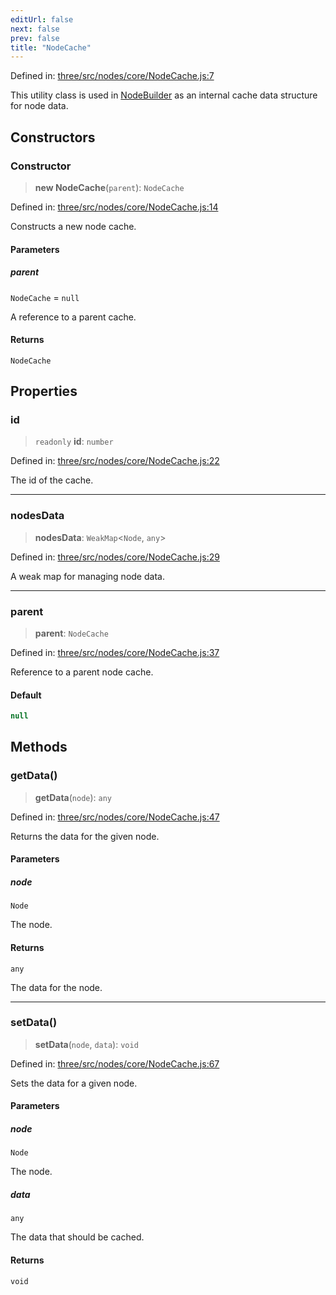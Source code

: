 ```yaml
---
editUrl: false
next: false
prev: false
title: "NodeCache"
---
```


Defined in: [three/src/nodes/core/NodeCache.js:7](https://github.com/DefinitelyMaybe/three-i18n/blob/fa57b79433d1c349ffb23a78727299c8d4190136/three/src/nodes/core/NodeCache.js#L7)

This utility class is used in [NodeBuilder](/reference/threewebgpu/classes/nodebuilder/) as an internal
cache data structure for node data.

## Constructors

### Constructor

> **new NodeCache**(`parent`): `NodeCache`

Defined in: [three/src/nodes/core/NodeCache.js:14](https://github.com/DefinitelyMaybe/three-i18n/blob/fa57b79433d1c349ffb23a78727299c8d4190136/three/src/nodes/core/NodeCache.js#L14)

Constructs a new node cache.

#### Parameters

##### parent

`NodeCache` = `null`

A reference to a parent cache.

#### Returns

`NodeCache`

## Properties

### id

> `readonly` **id**: `number`

Defined in: [three/src/nodes/core/NodeCache.js:22](https://github.com/DefinitelyMaybe/three-i18n/blob/fa57b79433d1c349ffb23a78727299c8d4190136/three/src/nodes/core/NodeCache.js#L22)

The id of the cache.

***

### nodesData

> **nodesData**: `WeakMap`\<`Node`, `any`\>

Defined in: [three/src/nodes/core/NodeCache.js:29](https://github.com/DefinitelyMaybe/three-i18n/blob/fa57b79433d1c349ffb23a78727299c8d4190136/three/src/nodes/core/NodeCache.js#L29)

A weak map for managing node data.

***

### parent

> **parent**: `NodeCache`

Defined in: [three/src/nodes/core/NodeCache.js:37](https://github.com/DefinitelyMaybe/three-i18n/blob/fa57b79433d1c349ffb23a78727299c8d4190136/three/src/nodes/core/NodeCache.js#L37)

Reference to a parent node cache.

#### Default

```ts
null
```

## Methods

### getData()

> **getData**(`node`): `any`

Defined in: [three/src/nodes/core/NodeCache.js:47](https://github.com/DefinitelyMaybe/three-i18n/blob/fa57b79433d1c349ffb23a78727299c8d4190136/three/src/nodes/core/NodeCache.js#L47)

Returns the data for the given node.

#### Parameters

##### node

`Node`

The node.

#### Returns

`any`

The data for the node.

***

### setData()

> **setData**(`node`, `data`): `void`

Defined in: [three/src/nodes/core/NodeCache.js:67](https://github.com/DefinitelyMaybe/three-i18n/blob/fa57b79433d1c349ffb23a78727299c8d4190136/three/src/nodes/core/NodeCache.js#L67)

Sets the data for a given node.

#### Parameters

##### node

`Node`

The node.

##### data

`any`

The data that should be cached.

#### Returns

`void`

